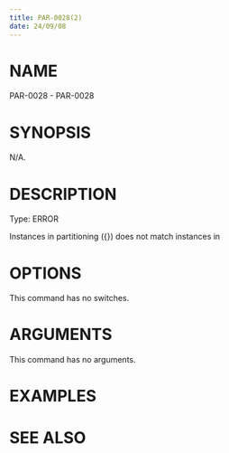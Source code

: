 ```yaml
---
title: PAR-0028(2)
date: 24/09/08
---
```


# NAME

PAR-0028 - PAR-0028

# SYNOPSIS

N/A.

# DESCRIPTION

Type: ERROR

Instances in partitioning ({}) does not match instances in

# OPTIONS

This command has no switches.

# ARGUMENTS

This command has no arguments.

# EXAMPLES

# SEE ALSO
